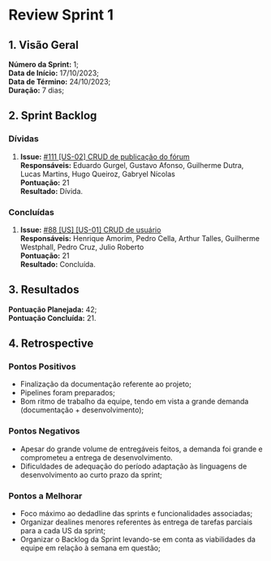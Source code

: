 # Review Sprint 1

## 1. Visão Geral
**Número da Sprint:** 1;<br>
**Data de Início:** 17/10/2023;<br>
**Data de Término:** 24/10/2023;<br>
**Duração:** 7 dias;<br>


## 2. Sprint Backlog

### Dívidas

1. **Issue:** [#111 [US-02] CRUD de publicação do fórum ](https://github.com/fga-eps-mds/2023-2-GEROcuidado-Doc/issues/111)<br>
**Responsáveis:** Eduardo Gurgel, Gustavo Afonso, Guilherme Dutra, Lucas Martins, Hugo Queiroz, Gabryel Nícolas<br>
**Pontuação:** 21<br>
**Resultado:** <span class="tarefa-divida">Dívida</span>.

### Concluídas

1. **Issue:** [#88 [US] [US-01] CRUD de usuário ](https://github.com/fga-eps-mds/2023-2-GEROcuidado-Doc/issues/88)<br>
**Responsáveis:** Henrique Amorim, Pedro Cella, Arthur Talles, Guilherme Westphall, Pedro Cruz, Julio Roberto<br>
**Pontuação:** 21 <br>
**Resultado:** <span class="tarefa-concluida">Concluída</span>.


## 3. Resultados

**Pontuação Planejada:** 42;<br>
**Pontuação Concluída:** 21.<br>

## 4. Retrospective

### Pontos Positivos

- Finalização da documentação referente ao projeto;
- Pipelines foram preparados;
- Bom ritmo de trabalho da equipe, tendo em vista a grande demanda (documentação + desenvolvimento);

### Pontos Negativos

- Apesar do grande volume de entregáveis feitos, a demanda foi grande e comprometeu a entrega de desenvolvimento.
- Dificuldades de adequação do período adaptação às linguagens de desenvolvimento ao curto prazo da sprint;


### Pontos a Melhorar

- Foco máximo ao dedadline das sprints e funcionalidades associadas;
- Organizar dealines menores referentes às entrega de tarefas parciais para a cada US da sprint;
- Organizar o Backlog da Sprint levando-se em conta as viabilidades da equipe em relação à semana em questão;
